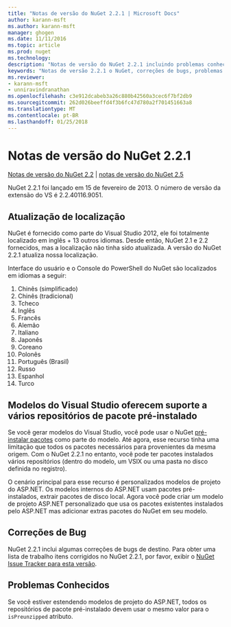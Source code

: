 ```yaml
---
title: "Notas de versão do NuGet 2.2.1 | Microsoft Docs"
author: karann-msft
ms.author: karann-msft
manager: ghogen
ms.date: 11/11/2016
ms.topic: article
ms.prod: nuget
ms.technology: 
description: "Notas de versão do NuGet 2.2.1 incluindo problemas conhecidos, correções de bug, recursos adicionados e DCRs."
keywords: "Notas de versão 2.2.1 o NuGet, correções de bugs, problemas conhecidos, adicionaram recursos, DCRs"
ms.reviewer:
- karann-msft
- unniravindranathan
ms.openlocfilehash: c3e912dcabeb3a26c880b42560a3cec6f7bf2db9
ms.sourcegitcommit: 262d026beeffd4f3b6fc47d780a2f701451663a8
ms.translationtype: MT
ms.contentlocale: pt-BR
ms.lasthandoff: 01/25/2018
---
```

# <a name="nuget-221-release-notes"></a>Notas de versão do NuGet 2.2.1

[Notas de versão do NuGet 2.2](../release-notes/nuget-2.2.md) | [notas de versão do NuGet 2.5](../release-notes/nuget-2.5.md)

NuGet 2.2.1 foi lançado em 15 de fevereiro de 2013.  O número de versão da extensão do VS é 2.2.40116.9051.

## <a name="localization-refresh"></a>Atualização de localização
NuGet é fornecido como parte do Visual Studio 2012, ele foi totalmente localizado em inglês + 13 outros idiomas.  Desde então, NuGet 2.1 e 2.2 fornecidos, mas a localização não tinha sido atualizada.  A versão do NuGet 2.2.1 atualiza nossa localização.

Interface do usuário e o Console do PowerShell do NuGet são localizados em idiomas a seguir:

1. Chinês (simplificado)
1. Chinês (tradicional)
1. Tcheco
1. Inglês
1. Francês
1. Alemão
1. Italiano
1. Japonês
1. Coreano
1. Polonês
1. Português (Brasil)
1. Russo
1. Espanhol
1. Turco

## <a name="visual-studio-templates-support-multiple-preinstalled-package-repositories"></a>Modelos do Visual Studio oferecem suporte a vários repositórios de pacote pré-instalado
Se você gerar modelos do Visual Studio, você pode usar o NuGet [pré-instalar pacotes](../visual-studio-extensibility/visual-studio-templates.md) como parte do modelo.  Até agora, esse recurso tinha uma limitação que todos os pacotes necessários para provenientes da mesma origem.  Com o NuGet 2.2.1 no entanto, você pode ter pacotes instalados vários repositórios (dentro do modelo, um VSIX ou uma pasta no disco definida no registro).

O cenário principal para esse recurso é personalizados modelos de projeto do ASP.NET.  Os modelos internos do ASP.NET usam pacotes pré-instalados, extrair pacotes de disco local.  Agora você pode criar um modelo de projeto ASP.NET personalizado que usa os pacotes existentes instalados pelo ASP.NET mas adicionar extras pacotes do NuGet em seu modelo.

## <a name="bug-fixes"></a>Correções de Bug
NuGet 2.2.1 inclui algumas correções de bugs de destino. Para obter uma lista de trabalho itens corrigidos no NuGet 2.2.1, por favor, exibir o [NuGet Issue Tracker para esta versão](http://nuget.codeplex.com/workitem/list/advanced?keyword=&status=Closed&type=All&priority=All&release=NuGet%202.2.1&assignedTo=All&component=All&sortField=LastUpdatedDate&sortDirection=Descending&page=0).


## <a name="known-issues"></a>Problemas Conhecidos

Se você estiver estendendo modelos de projeto do ASP.NET, todos os repositórios de pacote pré-instalado devem usar o mesmo valor para o `isPreunzipped` atributo.
